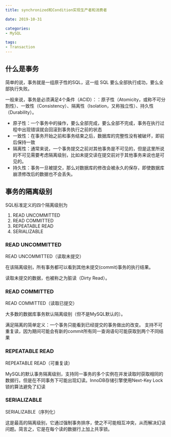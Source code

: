 ```yaml
---
title: synchronized和Condition实现生产者和消费者

date: 2019-10-31

categories: 
- MySQL

tags:
- Transaction
---
```


## 什么是事务

简单的说，事务就是一组原子性的SQL，这一组 SQL 要么全部执行成功，要么全部执行失败。

一般来说，事务是必须满足4个条件（ACID）：：原子性（Atomicity，或称不可分割性）、一致性（Consistency）、隔离性（Isolation，又称独立性）、持久性（Durability）。


<!--more-->


- 原子性：一个事务中的操作，要么全部完成，要么全部不完成，事务在执行过程中出现错误就会回滚到事务执行之前的状态
- 一致性：在事务开始之前和事务结束之后，数据库的完整性没有被破坏，即前后保持一致
- 隔离性：通常来说，一个事务提交之前对其他事务是不可见的，但是这里所说的不可见需要考虑隔离级别，比如未提交读在提交前对于其他事务来说也是可见的。
- 持久性：事务一旦被提交，那么对数据库的修改会被永久的保存，即使数据库崩溃修改后的数据也不会丢失。


## 事务的隔离级别

SQL标准定义的四个隔离级别为

1. READ UNCOMMITTED
2. READ COMMITTED
3. REPEATABLE READ
4. SERIALIZABLE


### READ UNCOMMITTED 

READ UNCOMMITTED（读取未提交）

在该隔离级别，所有事务都可以看到其他未提交(commit)事务的执行结果。

读取未提交的数据，也被称之为脏读（Dirty Read）。


### READ COMMITTED 

READ COMMITTED（读取已提交）

大多数的数据库事务默认隔离级别（但不是MySQL默认的）。

满足隔离的简单定义：一个事务只能看到已经提交的事务做出的改变。
支持不可重复读，因为期间可能会有新的commit所有同一查询语句可能获取到两个不同结果


### REPEATABLE READ

REPEATABLE READ（可重复读）

MySQL的默认事务隔离级别，支持同一事务的多个实例在并发读取时获取相同的数据行。但是在不同事务下可能出现幻读。InnoDB存储引擎使用Next-Key Lock锁的算法避免了幻读


### SERIALIZABLE

SERIALIZABLE（序列化）

这是最高的隔离级别，它通过强制事务排序，使之不可能相互冲突，从而解决幻读问题。简言之，它是在每个读的数据行上加上共享锁。
